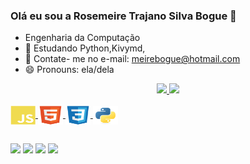 ### Olá eu sou a Rosemeire Trajano Silva Bogue 👋

-  Engenharia da Computação
- 🌱 Estudando Python,Kivymd,
- 👯 Contate- me no e-mail: meirebogue@hotmail.com
- 😄 Pronouns: ela/dela

<div align="center">
  <a href="https://github.com/meiretrajano">
  <img height="180em" src="https://github-readme-stats.vercel.app/api?username=meiretrajano&show_icons=true&theme=dracula&include_all_commits=true&count_private=true"/>
  <img height="170em" src="https://github-readme-stats.vercel.app/api/top-langs/?username=meiretrajano&layout=compact&langs_count=7&theme=dracula"/>
    
</div>
  
  <div style="display: inline_block"><br>
  <img align="center" alt="Rosemeire-Js" height="30" width="40" src="https://raw.githubusercontent.com/devicons/devicon/master/icons/javascript/javascript-plain.svg">
  <img align="center" alt="Rosemeire-HTML" height="30" width="40" src="https://raw.githubusercontent.com/devicons/devicon/master/icons/html5/html5-original.svg">
  <img align="center" alt="Rosemeire-CSS" height="30" width="40" src="https://raw.githubusercontent.com/devicons/devicon/master/icons/css3/css3-original.svg">
  <img align="center" alt="Rosemeire-Python" height="30" width="40" src="https://raw.githubusercontent.com/devicons/devicon/master/icons/python/python-original.svg">
 
</div>
  
  ##
  
  <a href="https://instagram.com/meire bogue" target="_blank"><img src="https://img.shields.io/badge/-Instagram-%23E4405F?style=for-the-badge&logo=instagram&logoColor=white" target="_blank"></a>
  <a href="https://discord.gg/pDbY76q8Qf" target="_blank"><img src="https://img.shields.io/badge/Discord-7289DA?style=for-the-badge&logo=discord&logoColor=white" target="_blank"></a> 
  <a href = "mailto:contatormeirebogue@hotmail.com"><img src="https://img.shields.io/badge/-Gmail-%23333?style=for-the-badge&logo=gmail&logoColor=white" target="_blank"></a>
  <a href="https://www.linkedin.com/in/meirebogue-45875016a" target="_blank"><img src="https://img.shields.io/badge/-LinkedIn-%230077B5?style=for-the-badge&logo=linkedin&logoColor=white" target="_blank"></a> 
 
 
 
  
  
